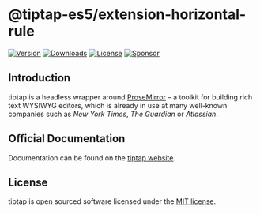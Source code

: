 # @tiptap-es5/extension-horizontal-rule

[![Version](https://img.shields.io/npm/v/@tiptap-es5/extension-horizontal-rule.svg?label=version)](https://www.npmjs.com/package/@tiptap-es5/extension-horizontal-rule)
[![Downloads](https://img.shields.io/npm/dm/@tiptap-es5/extension-horizontal-rule.svg)](https://npmcharts.com/compare/tiptap?minimal=true)
[![License](https://img.shields.io/npm/l/@tiptap-es5/extension-horizontal-rule.svg)](https://www.npmjs.com/package/@tiptap-es5/extension-horizontal-rule)
[![Sponsor](https://img.shields.io/static/v1?label=Sponsor&message=%E2%9D%A4&logo=GitHub)](https://github.com/sponsors/ueberdosis)

## Introduction

tiptap is a headless wrapper around [ProseMirror](https://ProseMirror.net) – a toolkit for building rich text WYSIWYG editors, which is already in use at many well-known companies such as _New York Times_, _The Guardian_ or _Atlassian_.

## Official Documentation

Documentation can be found on the [tiptap website](https://tiptap.dev).

## License

tiptap is open sourced software licensed under the [MIT license](https://github.com/ueberdosis/tiptap/blob/main/LICENSE.md).
